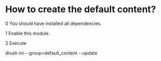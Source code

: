How to create the default content?
===
0 You should have installed all dependencies.

1 Enable this module.

2 Execute

drush mi --group=default_content --update
